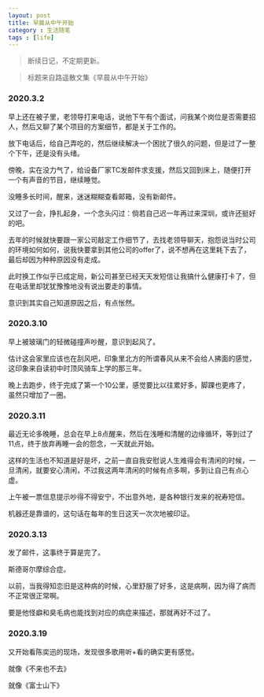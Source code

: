 ```yaml
---
layout: post
title: 早晨从中午开始
category : 生活随笔
tags : [life]
---
```


>断续日记，不定期更新。

>标题来自路遥散文集《早晨从中午开始》

### 2020.3.2

早上还在被子里，老领导打来电话，说他下午有个面试，问我某个岗位是否需要招人，然后又聊了某个项目的方案细节，都是关于工作的。

放下电话后，给自己弄吃的，然后继续解决一个困扰了很久的问题，但是过了一整个下午，还是没有头绪。

傍晚，实在没力气了，给设备厂家TC发邮件求支援，然后又回到床上，随便打开一个有声音的节目，继续睡觉。

没睡多长时间，醒来，迷迷糊糊查看邮箱，没有新邮件。

又过了一会，挣扎起身，一个念头闪过：倘若自己迟一年再过来深圳，或许还挺好的吧。

去年的时候就快要跟一家公司敲定工作细节了，去找老领导聊天，抱怨说当时公司的环境如何如何，说我快要拿到其他公司的offer了，说不想再在这里耗下去了，最后却因为种种原因没有走成。

此时换工作似乎已成定局，新公司甚至已经天天发短信让我搞什么健康打卡了，但在电话里却犹犹豫豫地没有说出要走的事情。

意识到其实自己知道原因之后，有点怅然。

### 2020.3.10

早上被玻璃门的轻微碰撞声吵醒，意识到起风了。

估计这会家里应该也在刮风吧，印象里北方的所谓春风从来不会给人拂面的感觉，这印象来自读初中时顶风骑车上学的那三年。

晚上去跑步，终于完成了第一个10公里，感觉要比以往累好多，脚踝也更疼了，虽然只增加了一圈。

### 2020.3.11

最近无论多晚睡，总会在早上8点醒来，然后在浅睡和清醒的边缘循环，等到过了11点，终于放弃再睡一会的怨念，一天就此开始。

这样的生活也不知道是好是坏，之前一直自我安慰说人生难得会有清闲的时候，一旦清闲，就要安心清闲，不过我这两年清闲的时候有点多啊，多到让自己有点心虚。

上午被一票信息提示吵得不得安宁，不出意外地，是各种银行发来的祝寿短信。

机器还是靠谱的，这句话在每年的生日这天一次次地被印证。

### 2020.3.13

发了邮件，这事终于算是完了。

斯德哥尔摩综合症。

以前，当我得知恋旧是这种病的时候，心里舒服了好多，这是病啊，因为得了病而不正常很正常啊。

要是他怪癖和臭毛病也能找到对应的病症来描述，那就再好不过了。

### 2020.3.19

又开始看陈奕迅的现场，发现很多歌用听+看的确实更有感觉。

就像《不来也不去》

就像《富士山下》

